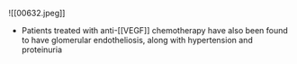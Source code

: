 ![[00632.jpeg]]
- Patients treated with anti-[[VEGF]] chemotherapy have also been found to have glomerular endotheliosis, along with hypertension and proteinuria